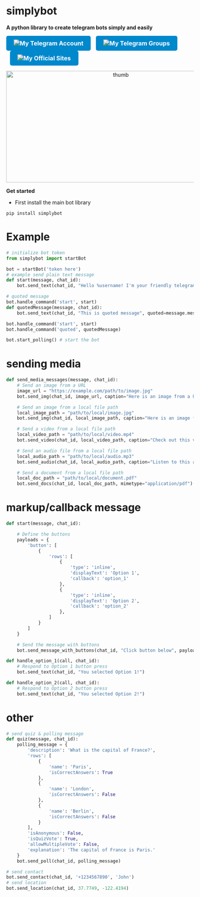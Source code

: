 # simplybot
**A python library to create telegram bots simply and easily**
<div style="align: center;">
  <a href="https://t.me/rizkykianadji" style="display: inline-block; padding: 10px 20px; font-size: 16px; font-weight: bold; color: #fff; background-color: #0088cc; text-align: center; text-decoration: none; border-radius: 5px;">
    <img src="https://img.shields.io/badge/Telegram-Join%20Chat-blue" alt="My Telegram Account" style="vertical-align: middle; border: none;">
  </a>

  <a href="https://t.me/operationemp" style="display: inline-block; padding: 10px 20px; font-size: 16px; font-weight: bold; color: #fff; background-color: #0088cc; text-align: center; text-decoration: none; border-radius: 5px; margin-left: 10px;">
    <img src="https://img.shields.io/badge/Telegram-Groups-blue" alt="My Telegram Groups" style="vertical-align: middle; border: none;">
  </a>

  <a href="https://ailibytes.xyz" style="display: inline-block; padding: 10px 20px; font-size: 16px; font-weight: bold; color: #fff; background-color: #0088cc; text-align: center; text-decoration: none; border-radius: 5px; margin-left: 10px;">
    <img src="https://img.shields.io/badge/Website-Visit%20Now-blue" alt="My Official Sites" style="vertical-align: middle; border: none;">
  </a>
</div>

<p align="center">
  <img src="https://telegra.ph/file/c177a1300e679d0630b9d.jpg" alt="thumb" width="600" height="300">
</p>

**Get started**

- First install the main bot library
```
pip install simplybot
```
# Example
```python
# initialize bot token
from simplybot import startBot

bot = startBot('token here')
# example send plain text message
def start(message, chat_id):
    bot.send_text(chat_id, "Hello %username! I'm your friendly telegram bot.", message=message)

# quoted message
bot.handle_command('start', start)
def quotedMessage(message, chat_id):
    bot.send_text(chat_id, "This is quoted message", quoted=message.message_id)

bot.handle_command('start', start)
bot.handle_command('quoted', quotedMessage)

bot.start_polling() # start the bot
```
# sending media
```python
def send_media_messages(message, chat_id):
    # Send an image from a URL
    image_url = "https://example.com/path/to/image.jpg"
    bot.send_img(chat_id, image_url, caption="Here is an image from a URL!")

    # Send an image from a local file path
    local_image_path = "path/to/local/image.jpg"
    bot.send_img(chat_id, local_image_path, caption="Here is an image from a local file!")

    # Send a video from a local file path
    local_video_path = "path/to/local/video.mp4"
    bot.send_video(chat_id, local_video_path, caption="Check out this video!")

    # Send an audio file from a local file path
    local_audio_path = "path/to/local/audio.mp3"
    bot.send_audio(chat_id, local_audio_path, caption="Listen to this audio!")

    # Send a document from a local file path
    local_doc_path = "path/to/local/document.pdf"
    bot.send_docs(chat_id, local_doc_path, mimetype="application/pdf")
```
# markup/callback message
```python
def start(message, chat_id):

    # Define the buttons
    payloads = {
        'button': [
            {
                'rows': [
                    {
                        'type': 'inline',
                        'displayText': 'Option 1',
                        'callback': 'option_1'
                    },
                    {
                        'type': 'inline',
                        'displayText': 'Option 2',
                        'callback': 'option_2'
                    },
                ]
            }
        ]
    }

    # Send the message with buttons
    bot.send_message_with_buttons(chat_id, "Click button below", payloads)

def handle_option_1(call, chat_id):
    # Respond to Option 1 button press
    bot.send_text(chat_id, "You selected Option 1!")

def handle_option_2(call, chat_id):
    # Respond to Option 2 button press
    bot.send_text(chat_id, "You selected Option 2!")
```
# other
```python
# send quiz & polling message
def quiz(message, chat_id):
    polling_message = {
        'description': 'What is the capital of France?',
        'rows': [
            {
                'name': 'Paris',
                'isCorrectAnswers': True
            },
            {
                'name': 'London',
                'isCorrectAnswers': False
            },
            {
                'name': 'Berlin',
                'isCorrectAnswers': False
            }
        ],
        'isAnonymous': False,
        'isQuizVote': True,
        'allowMultipleVote': False,
        'explanation': 'The capital of France is Paris.'
    }
    bot.send_poll(chat_id, polling_message)

# send contact
bot.send_contact(chat_id, '+1234567890', 'John')
# send location
bot.send_location(chat_id, 37.7749, -122.4194)
```

